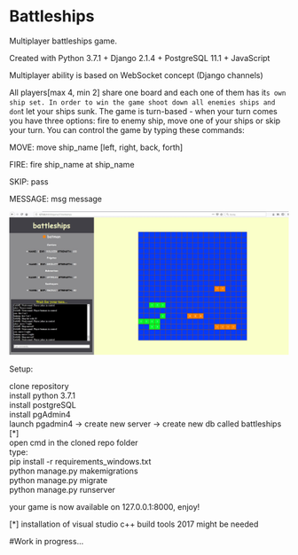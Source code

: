 # Battleships
Multiplayer battleships game.

Created with Python 3.7.1 + Django 2.1.4 + PostgreSQL 11.1 + JavaScript

Multiplayer ability is based on WebSocket concept (Django channels)

All players[max 4, min 2] share one board and each one of them has it`s own ship set.
In order to win the game shoot down all enemies ships and don`t let your ships sunk.
The game is turn-based - when your turn comes you have three options: fire to enemy ship, move one of your ships or skip your turn.
You can control the game by typing these commands:

MOVE:
move ship_name [left, right, back, forth]

FIRE:
fire ship_name at ship_name

SKIP:
pass

MESSAGE:
msg message



<div align="center">
    <img src="/screenshot.jpg"</img> 
</div>




Setup:


clone repository  
install python 3.7.1  
install postgreSQL  
install pgAdmin4  
launch pgadmin4 -> create new server -> create new db called battleships  
[*]  
open cmd in the cloned repo folder  
type:  
pip install -r requirements_windows.txt  
python manage.py makemigrations  
python manage.py migrate  
python manage.py runserver  

your game is now available on 127.0.0.1:8000, enjoy!  

[*] installation of visual studio c++ build tools 2017 might be needed  




#Work in progress...  
